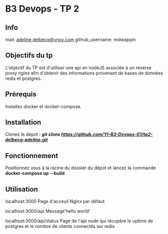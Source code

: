 # B3 Devops - TP 2
## Info
mail: adeline.delbecq@ynov.com
github_username: redwappin

## Objectifs du tp
L'objectif du TP est d'utiliser une api en nodeJS associée à un reverse proxy nginx afin d'obtenir des informations provenant de bases de données redis et postgres.

## Prérequis
Installez docker et docker-compose.

## Installation
Clonez le dépot : ***git clone https://github.com/YI-B3-Devops-G1/tp2-delbecq-adeline.git***

## Fonctionnement
Positionnez vous à la racine du dossier du dépot et lancez la commande 
**docker-compose up --build**.


## Utilisation
localhost:3000 Page d'acceuil Nginx par défaut

localhost:3000/api Message'hello world'

localhost:3000/api/status Page de l'api node qui récupère le uptime de postgres et le nombre de clients connectés sur redis